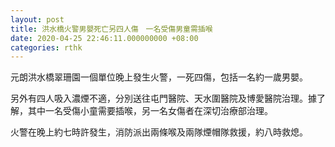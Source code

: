 ```yaml
---
layout: post
title: 洪水橋火警男嬰死亡另四人傷　一名受傷男童需插喉
date: 2020-04-25 22:46:11.000000000 +08:00
categories: rthk
---
```


元朗洪水橋翠珊園一個單位晚上發生火警，一死四傷，包括一名約一歲男嬰。


另外有四人吸入濃煙不適，分別送往屯門醫院、天水圍醫院及博愛醫院治理。據了解，其中一名受傷小童需要插喉，另一名女傷者在深切治療部治理。

火警在晚上約七時許發生，消防派出兩條喉及兩隊煙帽隊救援，約八時救熄。
